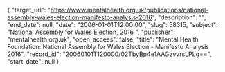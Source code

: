 {
  "target_url": "https://www.mentalhealth.org.uk/publications/national-assembly-wales-election-manifesto-analysis-2016", 
  "description": "", 
  "end_date": null, 
  "date": "2006-01-01T12:00:00", 
  "slug": 58315, 
  "subject": "National Assembly for Wales Election, 2016 ", 
  "publisher": "mentalhealth.org.uk", 
  "open_access": false, 
  "title": "Mental Health Foundation: National Assembly for Wales Election - Manifesto Analysis 2016", 
  "record_id": "20060101T120000/02TbyBp4e1AAGzvvrsLPLg==", 
  "start_date": null
}


